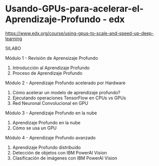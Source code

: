 # Usando-GPUs-para-acelerar-el-Aprendizaje-Profundo - edx
https://www.edx.org/course/using-gpus-to-scale-and-speed-up-deep-learning

SILABO

Módulo 1 - Revisión de Aprensizaje Profundo
1. Introducción al Aprendizaje Profundo
2. Proceso de Aprendizaje Profundo

Módulo 2 - Aprendizaje Profundo acelerado por Hardware
1. Cómo acelerar un modelo de aprendizaje profundo?
2. Ejecutando operaciones TensorFlow en CPUs vs GPUs
3. Red Neuronal Convolucional en GPU

Módulo 3 - Aprendizaje Profundo en la nube
1. Aprendizaje Profundo en la nube
2. Cómo se usa un GPU

Módulo 4 - Aprendizaje Profundo avanzado
1. Aprendizaje Profundo distribuído
2. Detección de objetos con IBM PowerAI Vision
3. Clasificación de imágenes con IBM PowerAI Vision


